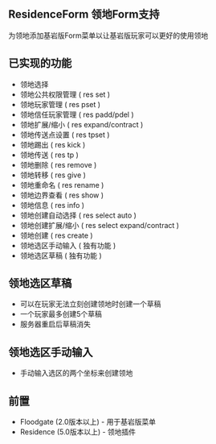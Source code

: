 ## ResidenceForm 领地Form支持
为领地添加基岩版Form菜单以让基岩版玩家可以更好的使用领地
## 已实现的功能
* 领地选择
* 领地公共权限管理 ( res set )
* 领地玩家管理 ( res pset )
* 领地信任玩家管理 ( res padd/pdel )
* 领地扩展/缩小 ( res expand/contract )
* 领地传送点设置 ( res tpset )
* 领地踢出 ( res kick )
* 领地传送 ( res tp )
* 领地删除 ( res remove )
* 领地转移 ( res give )
* 领地重命名 ( res rename )
* 领地边界查看 ( res show )
* 领地信息 ( res info )
* 领地创建自动选择 ( res select auto )
* 领地创建扩展/缩小 ( res select expand/contract )
* 领地创建 ( res create )
* 领地选区手动输入 ( 独有功能 )
* 领地选区草稿 ( 独有功能 )
## 领地选区草稿
* 可以在玩家无法立刻创建领地时创建一个草稿
* 一个玩家最多创建5个草稿
* 服务器重启后草稿消失
## 领地选区手动输入
* 手动输入选区的两个坐标来创建领地
## 前置
* Floodgate (2.0版本以上) - 用于基岩版菜单
* Residence (5.0版本以上) - 领地插件
